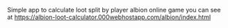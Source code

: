 Simple app to calculate loot split by player albion online game
you can see at https://albion-loot-calculator.000webhostapp.com/albion/index.html
